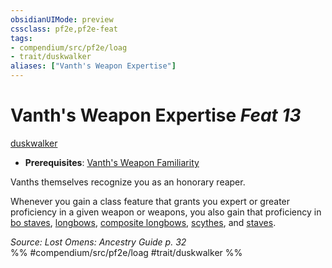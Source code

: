 ```yaml
---
obsidianUIMode: preview
cssclass: pf2e,pf2e-feat
tags:
- compendium/src/pf2e/loag
- trait/duskwalker
aliases: ["Vanth's Weapon Expertise"]
---
```

# Vanth's Weapon Expertise  *Feat 13*  
[duskwalker](../../Rules/traits/duskwalker-apg.md)  

- **Prerequisites**: [Vanth's Weapon Familiarity](vanths-weapon-familiarity-loag.md)

Vanths themselves recognize you as an honorary reaper.

Whenever you gain a class feature that grants you expert or greater proficiency in a given weapon or weapons, you also gain that proficiency in [bo staves](../equipment/items/bo-staff.md), [longbows](../equipment/items/longbow.md), [composite longbows](../equipment/items/composite-longbow.md), [scythes](../equipment/items/scythe.md), and [staves](../equipment/items/staff.md).

*Source: Lost Omens: Ancestry Guide p. 32*  
%% #compendium/src/pf2e/loag #trait/duskwalker %%